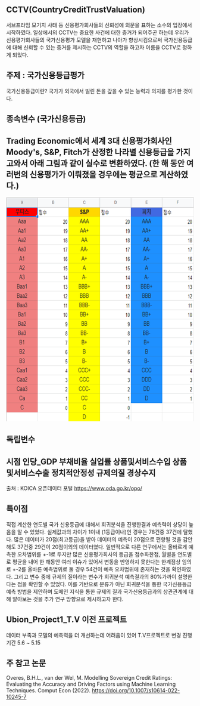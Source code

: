 CCTV(CountryCreditTrustValuation)
---
서브프라임 모기지 사태 등 신용평가회사들의 신뢰성에 의문을 표하는 소수의 입장에서 시작하였다.
일상에서의 CCTV는 중요한 사건에 대한 증거가 되어주곤 하는데
우리가 신용평가회사들의 국가신용평가 모델을 재현하고 나아가 향상시킴으로써
국가신용등급에 대해 신뢰할 수 있는 증거를 제시하는 CCTV의 역할을 하고자
이름을 CCTV로 정하게 되었다.

주제 : 국가신용등급평가
---
국가신용등급이란? 국가가 외국에서 빌린 돈을 갚을 수 있는 능력과 의지를 평가한 것이다. 

종속변수 (국가신용등급)
---
Trading Economic에서 세계 3대 신용평가회사인 Moody's, S&P, Fitch가 산정한 나라별 신용등급을
가지고와서 아래 그림과 같이 실수로 변환하였다.
(한 해 동안 여러번의 신용평가가 이뤄졌을 경우에는  평균으로 계산하였다.)
---
<img src="datasets\신용등급 점수기준.png" width="700" height="600"/>  

독립변수
---
시점	인당_GDP	부채비율	실업률	상품및서비스수입	상품및서비스수출	정치적안정성	규제의질	경상수지
---
출처 : KOICA 오픈데이터 포털 https://www.oda.go.kr/opo/

특이점
---
직접 계산한 연도별 국가 신용등급에 대해서 회귀분석을 진행한결과 예측력이 상당이 높음을 알 수 있었다.
실제값과의 차이가 1이내 (1등급이내)인 경우는 78건중 37건에 달했다.
많은 데이터가 20점(최고등급)을 받아 데이터의 예측이 20점으로 편향될 것을 감안해도
37건중 29건이 20점이외의 데이터였다.
일반적으로 다른 연구에서는 올바르게 예측한 오차범위를 +-1로 두지만
많은 신용평가회사의 등급을 점수화한점, 월별을 연도별로 평균을 내어
한 해동안 여러 이슈가 있어서 변동을 반영하지 못한다는 한계점상 임의로 +-2를 올바른
예측범위로 둘 경우 54건이 예측 오차범위에 존재하는 것을 확인하였다.
그리고 변수 중에 규제의 질이라는 변수가 회귀분석 예측결과의 80%가까이 설명한다는 점을
확인할 수 있었다. 이를 기반으로 분류가 아닌 회귀분석을 통한 국가신용등급예측 방법을 제안하며 
도메인 지식을 통한 규제의 질과 국가신용등급과의 상관관계에 대해 알아보는 것을
추가 연구 방향으로 제시하고자 한다.

Ubion_Project1_T.V 이전 프로젝트
---
데이터 부족과 모델의 예측력을 더 개선하는데 어려움이 있어 T.V프로젝트로 변경
진행기간 5.6 ~ 5.15

주 참고 논문
---
Overes, B.H.L., van der Wel, M. Modelling Sovereign Credit Ratings: Evaluating the Accuracy and Driving Factors using Machine Learning Techniques. Comput Econ (2022). https://doi.org/10.1007/s10614-022-10245-7

